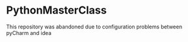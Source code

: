# PythonMasterClass
This repository was abandoned due to configuration problems between pyCharm and idea
